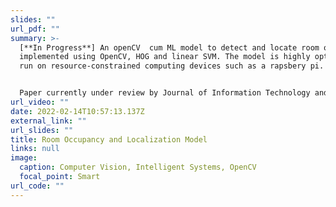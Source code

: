 ```yaml
---
slides: ""
url_pdf: ""
summary: >-
  [**In Progress**] An openCV  cum ML model to detect and locate room occupancy
  implemented using OpenCV, HOG and linear SVM. The model is highly optimized to
  run on resource-constrained computing devices such as a rapsbery pi. 


  Paper currently under review by Journal of Information Technology and Computer Engineering (JITCE)
url_video: ""
date: 2022-02-14T10:57:13.137Z
external_link: ""
url_slides: ""
title: Room Occupancy and Localization Model
links: null
image:
  caption: Computer Vision, Intelligent Systems, OpenCV
  focal_point: Smart
url_code: ""
---
```

